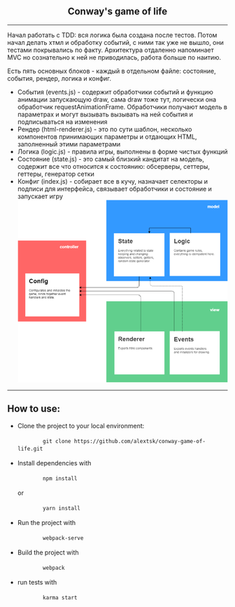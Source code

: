 <h2 align="center">Conway's game of life</h2>
<hr>
<p>
  Начал работать с TDD: вся логика была создана после тестов. Потом начал делать хтмл и обработку событий, с ними так уже не вышло, они тестами покрывались по факту.
  Архитектура отдаленно напоминает MVC но сознательно к ней не приводилась, работа больше по наитию.
</p>
<p>
   Есть пять основных блоков - каждый в отдельном файле: состояние, события, рендер, логика и конфиг.
</p>
  <ul>
    <li>
      События (events.js) - содержит обработчики событий и функцию анимации запускающую draw, сама draw тоже тут, логически она обработчик requestAnimationFrame. Обработчики получают модель в параметрах и могут вызывать вызывать на ней события и подписываться на изменения
    </li> 
    <li>
      Рендер (html-renderer.js) - это по сути шаблон, несколько компонентов принимающих параметры и отдающих HTML, заполненный этими параметрами
    </li>
    <li>
      Логика (logic.js) - правила игры, выполнены в форме чистых функций
    </li>
    <li>
      Состояние (state.js) - это самый близкий кандитат на модель, содержит все что относится к состоянию: обсерверы, сеттеры, геттеры, генератор сетки
    </li>
    <li>
      Конфиг (index.js) - собирает все в кучу, назначает селекторы и подписи для интерфейса, связывает обработчики и состояние и запускает игру
    </li>
    <img src="Diagram.png" alt="architecture">
  </ul>
<hr>
<h2>How to use:</h2>
<ul>
  <li>
    Clone the project to your local environment:
    <div>
      <code>
        git clone https://github.com/alextsk/conway-game-of-life.git
      </code>
    </div>
  </li>
  <li>
    Install dependencies with
    <div>
      <code>
        npm install
      </code>
    </div>
    or
    <div>
      <code>
        yarn install
      </code>
    </div>
  </li>
  <li>
    Run the project with
    <div>
      <code>
        webpack-serve
      </code>
    </div>
  </li>
  <li>
    Build the project with
    <div>
      <code>
        webpack
      </code>
    </div>
  </li>
  <li>
    run tests with
    <div>
      <code>
        karma start
      </code>
    </div>
  </li>
</ul>
  

